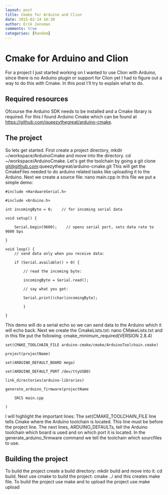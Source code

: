 ```yaml
---
layout: post
title: Cmake for Arduino and Clion
date: 2015-02-14 16:30
author: Erik Jansman
comments: true
categories: [Random]
---
```


Cmake for Arduino and Clion
===========================

For a project I just started working on I wanted to use Clion with Arduino, since there is no
Arduino plugin or support for Clion yet I had to figure out a way to do this with Cmake. In this
post I'll try to explain what to do.

Required resources
------------------

Ofcourse the Arduino SDK needs to be installed and a Cmake library is required. For this I found 
Arduino Cmake which can be found at https://github.com/queezythegreat/arduino-cmake.

The project
-----------------

So lets get started. First create a project directory, mkdir ~/workspace/ArduinoCmake and move into the directory.
cd ~/workspace/ArduinoCmake. Let's get the toolchain by going a git clone git@github.com:queezythegreat/arduino-cmake.git
This will get the CmakeFiles needed to do arduino related tasks like uploading it to the Arduino.
Next we create a source file: nano main.cpp in this file we put a simple demo:
	
	#include <HardwareSerial.h>
	
	#include <Arduino.h>
	
	int incomingByte = 0;    // for incoming serial data

	void setup() {

	    Serial.begin(9600);    // opens serial port, sets data rate to 9600 bps

	}

	void loop() {
	    // send data only when you receive data:

	    if (Serial.available() > 0) {

        	// read the incoming byte:

	        incomingByte = Serial.read();

        	// say what you got:

	        Serial.print((char)incomingByte);

	    	}

	}

This demo will do a serial echo so we can send data to the Arduino which it will echo back.
Next we create the CmakeLists.txt: nano CMakeLists.txt and in this file put the following:
	cmake_minimum_required(VERSION 2.8.4)

	set(CMAKE_TOOLCHAIN_FILE arduino-cmake/cmake/ArduinoToolchain.cmake)

	project(projectName)

	set(ARDUINO_DEFAULT_BOARD mega)

	set(ARDUINO_DEFAULT_PORT /dev/ttyUSB0)

	link_directories(arduino-libraries)

	generate_arduino_firmware(projectName

		SRCS main.cpp

	)

I will highlight the important lines:
The set(CMAKE_TOOLCHAIN_FILE line tells Cmake where the Arduino toolchain is located. This line must be before the project line.
The next lines, ARDUINO_DEFAULTs, tell the Arduino toolchain which board is used and on which port it is located.
In the generate_arduino_firmware command we tell the toolchain which sourcfiles to use.

Building the project
--------------------
To build the project create a build directory: mkdir build and move into it: cd build. 
Next use cmake to build the project: cmake ../ and this creates make file. To build the project use make and to upload the project use make upload
